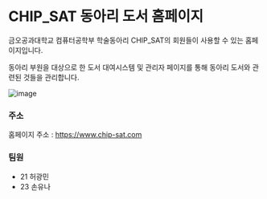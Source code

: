 # CHIP_SAT 동아리 도서 홈페이지

금오공과대학교 컴퓨터공학부 학술동아리 CHIP_SAT의 회원들이 사용할 수 있는 홈페이지입니다.

동아리 부원을 대상으로 한 도서 대여시스템 및 관리자 페이지를 통해 동아리 도서와 관련된 것들을 관리합니다.

![image](https://github.com/user-attachments/assets/e703e708-1dc1-4ec9-b618-35295fdabc43)


### 주소

홈페이지 주소 : https://www.chip-sat.com

### 팀원

- 21 허광민
- 23 손유나
